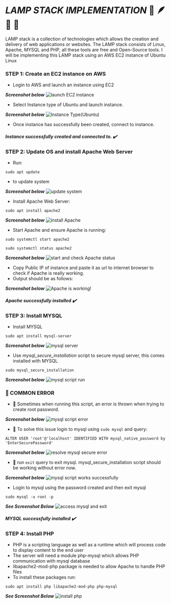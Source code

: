 # _LAMP STACK IMPLEMENTATION_ :penguin: :feather: :dolphin: :elephant:
LAMP stack is a collection of technologies which allows the creation and delivery of web applications or websites. The LAMP stack consists of Linux, Apache, MYSQL and PHP, all these tools are free and Open-Source tools. I will be implementing this LAMP stack using an AWS EC2 instance of Ubuntu Linux

### STEP 1: Create an EC2 instance on AWS
- Login to AWS and launch an instance using EC2

_**Screenshot below**_
![launch EC2 instance](https://github.com/Lihle80/Technology-Stacks/blob/main/LAMP-Stack-Implementation/Images/launch%20instance.png)


- Select Instance type of Ubuntu and launch instance.

_**Screenshot below**_
![Instance Type(Ubuntu)](https://github.com/Lihle80/Technology-Stacks/blob/main/LAMP-Stack-Implementation/Images/instance%20type.png)


- Once instance has successfully been created, connect to instance.

#### _Instance successfully created and connected to. :heavy_check_mark:_

### STEP 2: Update OS and install Apache Web Server
- Run:
```
sudo apt update
```
- to update system

_**Screenshot below**_
![update system](https://github.com/Lihle80/Technology-Stacks/blob/main/LAMP-Stack-Implementation/Images/update%20system.png)


- Install Apache Web Server:
```
sudo apt install apache2
```

_**Screenshot below**_
![install Apache](https://github.com/Lihle80/Technology-Stacks/blob/main/LAMP-Stack-Implementation/Images/install%20apache2.png)


- Start Apache and ensure Apache is running:
```
sudo systemctl start apache2
```
```
sudo systemctl status apache2
```

_**Screenshot below**_
![start and check Apache status](https://github.com/Lihle80/Technology-Stacks/blob/main/LAMP-Stack-Implementation/Images/install%20apache2.png)


- Copy Public IP of instance and paste it as url to internet browser to check if Apache is really working.
- Output should be as follows:

_**Screenshot below**_
![Apache is working!](https://github.com/Lihle80/Technology-Stacks/blob/main/LAMP-Stack-Implementation/Images/check%20apache%20on%20web%20browser.png)


#### _Apache successfully installed :heavy_check_mark:_


### STEP 3: Install MYSQL
- Install MYSQL
```
sudo apt install mysql-server
```

_**Screenshot below**_
![mysql server](https://github.com/Lihle80/Technology-Stacks/blob/main/LAMP-Stack-Implementation/Images/install%20mysql-server.png)


- Use _mysql_secure_installation_ script to secure mysql server, this comes installed with MYSQL
```
sudo mysql_secure_installation
```

_**Screenshot below**_
![mysql script run](https://github.com/Lihle80/Technology-Stacks/blob/main/LAMP-Stack-Implementation/Images/mysql%20secure%20install%20attempt.png)

### :triangular_flag_on_post: COMMON ERROR
- :triangular_flag_on_post: Sometimes when running this script, an error is thrown when trying to create root password.

_**Screenshot below**_
![mysql script error](https://github.com/Lihle80/Technology-Stacks/blob/main/LAMP-Stack-Implementation/Images/mysql%20secure%20error.png)

- :triangular_flag_on_post: To solve this issue login to mysql using ```sudo mysql``` and query:
```
ALTER USER 'root'@'localhost' IDENTIFIED WITH mysql_native_password by 'EnterSecurePassword'
```

_**Screenshot below**_
![resolve mysql secure error](https://github.com/Lihle80/Technology-Stacks/blob/main/LAMP-Stack-Implementation/Images/mysql%20reslove%20error.png)


- :triangular_flag_on_post: run ```exit``` query to exit mysql. mysql_secure_installation script should be working without error now.

_**Screenshot below**_
![mysql script works successfully](https://github.com/Lihle80/Technology-Stacks/blob/main/LAMP-Stack-Implementation/Images/proof%20error%20has%20been%20resolved.png)


- Login to mysql using the password created and then exit mysql
```
sudo mysql -u root -p
```

_**See Screenshot Below**_
![access mysql and exit](https://github.com/Lihle80/Technology-Stacks/blob/main/LAMP-Stack-Implementation/Images/log%20in%20and%20exit%20mysql.png)

#### _MYSQL successfully installed :heavy_check_mark:_

### STEP 4: Install PHP
- PHP is a scripting language as well as a runtime which will process code to display content to the end user
- The server will need a module php-mysql which allows PHP communication with mysql database
- libapache2-mod-php package is needed to allow Apache to handle PHP files
- To install these packages run:
```
sudo apt install php libapache2-mod-php php-mysql
```

_**See Screenshot Below**_
![install php](https://github.com/Lihle80/Technology-Stacks/blob/main/LAMP-Stack-Implementation/Images/install%20php.png)
